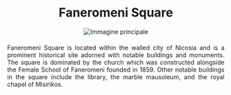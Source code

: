 <!-- Use the following commented lines to include monument coordinates and attributes (leave empty lines if the monument has no additional info)
35.173611 33.362222
Historical square, Traditional buildings, Old town, Entertainment
Accessible, Free entrance, Café shops, Traditional food, Kid-friendly
Traditional food and cafes
-->

<h1 align="center">Faneromeni Square</h1>

<center>
  <img src="https://upload.wikimedia.org/wikipedia/commons/thumb/9/98/Nicosia_old_Faneromeni_square_Cyprus.jpg/640px-Nicosia_old_Faneromeni_square_Cyprus.jpg" alt="Immagine principale">
</center>


<p align="justify" style="margin-top:20px;margin-bottom:20px;">
Faneromeni Square is located within the walled city of Nicosia and is a prominent historical site adorned with notable buildings and monuments. The square is dominated by the church which was constructed alongside the Female School of Faneromeni founded in 1859. Other notable buildings in the square include the library, the marble mausoleum, and the royal chapel of Misirikos.
</p>

